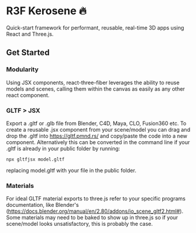# R3F Kerosene :fire:

Quick-start framework for performant, reusable, real-time 3D apps using React and Three.js.

## Get Started

### Modularity

Using JSX components, react-three-fiber leverages the ability to reuse models and scenes, calling them within the canvas as easily as any other react component.

### GLTF > JSX

Export a .gltf or .glb file from Blender, C4D, Maya, CLO, Fusion360 etc. To create a reusable .jsx component from your scene/model you can drag and drop the .gltf into https://gltf.pmnd.rs/ and copy/paste the code into a new component. Alternatively this can be converted in the command line if your .gltf is already in your public folder by running:
```
npx gltfjsx model.gltf
```
replacing model.gltf with your file in the public folder.

### Materials

For ideal GLTF material exports to three.js refer to your specific programs documentation, like Blender's (https://docs.blender.org/manual/en/2.80/addons/io_scene_gltf2.html#). Some materials may need to be baked to show up in three.js so if your scene/model looks unsatisfactory, this is probably the case.
